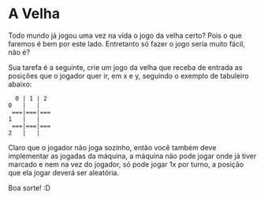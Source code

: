 # A Velha

Todo mundo já jogou uma vez na vida o jogo da velha certo?
Pois o que faremos é bem por este lado. Entretanto só fazer
o jogo seria muito fácil, não é?

Sua tarefa é a seguinte, crie um jogo da velha que receba de
entrada as posições que o jogador quer ir, em x e y, seguindo
o exemplo de tabuleiro abaixo:
```
  0 | 1 | 2 
0   |   |
 ===|===|===
1   |   |
 ===|===|===
2   |   |
```

Claro que o jogador não joga sozinho, então você também deve
implementar as jogadas da máquina, a máquina não pode jogar 
onde já tiver marcado e nem na vez do jogador, só pode jogar 1x
por turno, a posição que ela jogar deverá ser aleatória.

Boa sorte! :D